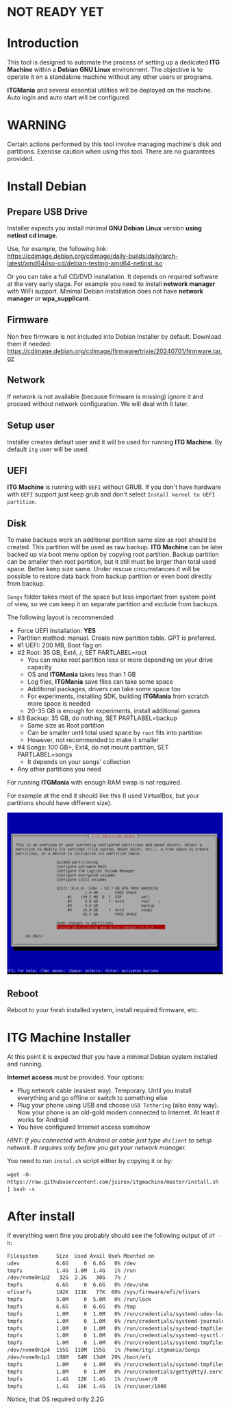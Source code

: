 # NOT READY YET


# Introduction

This tool is designed to automate the process of setting up a
dedicated **ITG Machine** within a **Debian GNU Linux**
environment. The objective is to operate it on a standalone machine
without any other users or programs.

**ITGMania** and several essential utilities will be deployed on the
machine. Auto login and auto start will be configured.

# WARNING

Certain actions performed by this tool involve managing machine's disk
and partitions. Exercise caution when using this tool. There are no
guarantees provided.

# Install Debian

## Prepare USB Drive

Installer expects you install minimal **GNU Debian Linux** version
**using netinst cd image**.

Use, for example, the following link:
https://cdimage.debian.org/cdimage/daily-builds/daily/arch-latest/amd64/iso-cd/debian-testing-amd64-netinst.iso

Or you can take a full CD/DVD installation. It depends on required
software at the very early stage. For example you need to install
**network manager** with WiFi support. Minimal Debian installation
does not have **network manager** or **wpa_supplicant**.

## Firmware

Non free firmware is not included into Debian Installer by
default. Download them if needed:
https://cdimage.debian.org/cdimage/firmware/trixie/20240701/firmware.tar.gz

## Network

If network is not available (because firmware is missing) ignore it
and proceed without network configuration. We will deal with it later.

## Setup user

Installer creates default user and it will be used for running **ITG
Machine**.  By default `itg` user will be used.

## UEFI

**ITG Machine** is running with `UEFI` without GRUB. If you don't have
hardware with `UEFI` support just keep grub and don't select `Install
kernel to UEFI partition`.

## Disk

To make backups work an additional partition same size as root should
be created.  This partition will be used as raw backup. **ITG
Machine** can be later backed up via boot menu option by copying root
partition. Backup partition can be smaller then root partition, but it
still must be larger than total used space. Better keep size same.
Under rescue circumstances it will be possible to restore data back
from backup partition or even boot directly from backup.

`Songs` folder takes most of the space but less important from system
point of view, so we can keep it on separate partition and exclude
from backups.

The following layout is recommended:

- Force UEFI Installation: **YES**
- Partition method: manual. Create new partition table. GPT is preferred.
- #1 UEFI: 200 MB, Boot flag on
- #2 Root: 35 GB, Ext4, /, SET PARTLABEL=root
  - You can make root partition less or more depending on your drive capacity
  - OS and **ITGMania** takes less than 1 GB
  - Log files, **ITGMania** save files can take some space
  - Additional packages, drivers can take some space too
  - For experiments, installing SDK, building **ITGMania** from scratch more space is needed
  - 20-35 GB is enough for experiments, install additional games
- #3 Backup: 35 GB, do nothing, SET PARTLABEL=backup
  - Same size as Root partition
  - Can be smaller until total used space by `root` fits into partition
  - However, not recommended to make it smaller
- #4 Songs: 100 GB+, Ext4, do not mount partition, SET PARTLABEL=songs
  - It depends on your songs' collection
- Any other partitions you need

For running **ITGMania** with enough RAM swap is not required.

For example at the end it should like this (I used VirtualBox, but
your partitions should have different size).

![disk-partition.png](images/disk-partition.png)


## Reboot

Reboot to your fresh installed system, install required firmware, etc.

# ITG Machine Installer

At this point it is expected that you have a minimal Debian
system installed and running.

**Internet access** must be provided. Your options:
- Plug network cable (easiest way). Temporary. Until you install
  everything and go offline or switch to something else
- Plug your phone using USB and choose `USB Tethering` (also easy
  way). Now your phone is an old-gold modem connected to Internet. At
  least it works for Android
- You have configured Internet access somehow

*HINT: If you connected with Android or cable just type `dhclient` to
setup network. It requires only before you get your network manager.*

You need to run `instal.sh` script either by copying it or by:

`wget -O- https://raw.githubusercontent.com/jsirex/itgmachine/master/install.sh | bash -s`


# After install

If everything went fine you probably should see the following output of `df -h`:

``` bash
Filesystem      Size  Used Avail Use% Mounted on
udev            6.6G     0  6.6G   0% /dev
tmpfs           1.4G  1.8M  1.4G   1% /run
/dev/nvme0n1p2   32G  2.2G   30G   7% /
tmpfs           6.6G     0  6.6G   0% /dev/shm
efivarfs        192K  111K   77K  60% /sys/firmware/efi/efivars
tmpfs           5.0M     0  5.0M   0% /run/lock
tmpfs           6.6G     0  6.6G   0% /tmp
tmpfs           1.0M     0  1.0M   0% /run/credentials/systemd-udev-load-credentials.service
tmpfs           1.0M     0  1.0M   0% /run/credentials/systemd-journald.service
tmpfs           1.0M     0  1.0M   0% /run/credentials/systemd-tmpfiles-setup-dev-early.service
tmpfs           1.0M     0  1.0M   0% /run/credentials/systemd-sysctl.service
tmpfs           1.0M     0  1.0M   0% /run/credentials/systemd-tmpfiles-setup-dev.service
/dev/nvme0n1p4  155G  110M  155G   1% /home/itg/.itgmania/Songs
/dev/nvme0n1p1  188M   54M  134M  29% /boot/efi
tmpfs           1.0M     0  1.0M   0% /run/credentials/systemd-tmpfiles-setup.service
tmpfs           1.0M     0  1.0M   0% /run/credentials/getty@tty3.service
tmpfs           1.4G   12K  1.4G   1% /run/user/0
tmpfs           1.4G   16K  1.4G   1% /run/user/1000
```

Notice, that OS required only 2.2G
